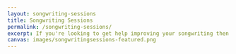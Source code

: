 ```yaml
---
layout: songwriting-sessions
title: Songwriting Sessions
permalink: /songwriting-sessions/
excerpt: If you're looking to get help improving your songwriting then get in touch.
canvas: images/songwritingsessions-featured.png
---
```


